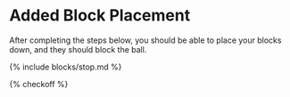 # Added Block Placement

After completing the steps below, you should be able to place your blocks down, and they should block the ball.

{% include blocks/stop.md %}

{% checkoff %}
